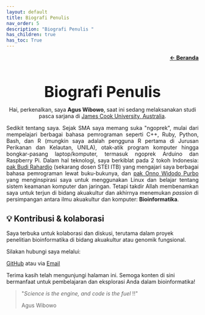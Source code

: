 ```yaml
---
layout: default
title: Biografi Penulis
nav_order: 5
description: "Biografi Penulis "
has_children: true
has_toc: True
---
```


<p style="text-align: right; font-size: 0.9rem;">
  <a href="https://www.bowo.digital/" style="font-weight: bold;">← Beranda</a>
</p>

<h1 style="text-align: center; font-size: 2.5rem; font-weight: bold; margin-bottom: 0.5rem;">
  <a href="https://www.bowo.digital/docs/bio.html" style="text-decoration: none; color: inherit;">
    Biografi Penulis
  </a>
</h1>

<p style="text-align: center;">
  Hai, perkenalkan, saya <strong>Agus Wibowo</strong>, saat ini sedang melaksanakan studi pasca sarjana di 
  <a href="https://www.jcu.edu.au/">James Cook University, Australia</a>.
</p>

<p style="text-align: justify;">
  Sedikit tentang saya. Sejak SMA saya memang suka "ngoprek", mulai dari mempelajari berbagai bahasa pemrograman seperti C++, Ruby, Python, Bash, dan R (mungkin saya adalah pengguna R pertama di Jurusan Perikanan dan Kelautan, UNILA), otak-atik program komputer hingga bongkar-pasang laptop/komputer, termasuk ngoprek Arduino dan Raspberry Pi. Dalam hal teknologi, saya berkiblat pada 2 tokoh Indonesia: <a href="https://github.com/rahard">pak Budi Rahardjo</a> (sekarang dosen STEI ITB) yang mengajari saya berbagai bahasa pemrograman lewat buku-bukunya, dan <a href="https://onnocenter.or.id/">pak Onno Widodo Purbo</a> yang menginspirasi saya untuk menggunakan Linux dan belajar tentang sistem keamanan komputer dan jaringan. Tetapi takdir Allah membenamkan saya untuk terjun di bidang akuakultur dan akhirnya menemukan <em>passion</em> di persimpangan antara ilmu akuakultur dan komputer: <strong>Bioinformatika</strong>.
</p>

## 💡 Kontribusi & kolaborasi

Saya terbuka untuk kolaborasi dan diskusi, terutama dalam proyek penelitian bioinformatika di bidang akuakultur atau genomik fungsional.

Silakan hubungi saya melalui:

[GitHub](https://github.com/bowo1698/) atau via [Email](mailto:agus.wibowo@my.jcu.edu.au)

Terima kasih telah mengunjungi halaman ini. Semoga konten di sini bermanfaat untuk pembelajaran dan eksplorasi Anda dalam bioinformatika!

> "*Science is the engine, and code is the fuel* !!"
>
> Agus Wibowo